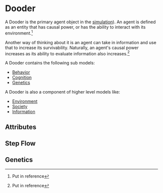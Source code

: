 # Dooder

A Dooder is the primary agent object in the [simulation](Simulation.md)). An agent is defined as an entity that has causal power, or has the ability to interact with its environment.[^1]

Another way of thinking about it is an agent can take in information and use that to increase its survivability. Naturally, an agent's causal power increases as its ability to evaluate information also increases.[^2]

A Dooder contains the following sub models:  

- [Behavior](Behavior.md)
- [Cognition](Cognition.md)
- [Genetics](Genetics.md)

A Dooder is also a component of higher level models like:  

- [Environment](Environment.md)
- [Society](Society.md)
- [Information](Information.md)



## Attributes



## Step Flow



## Genetics




[^1]: Put in reference
[^2]: Put in reference
